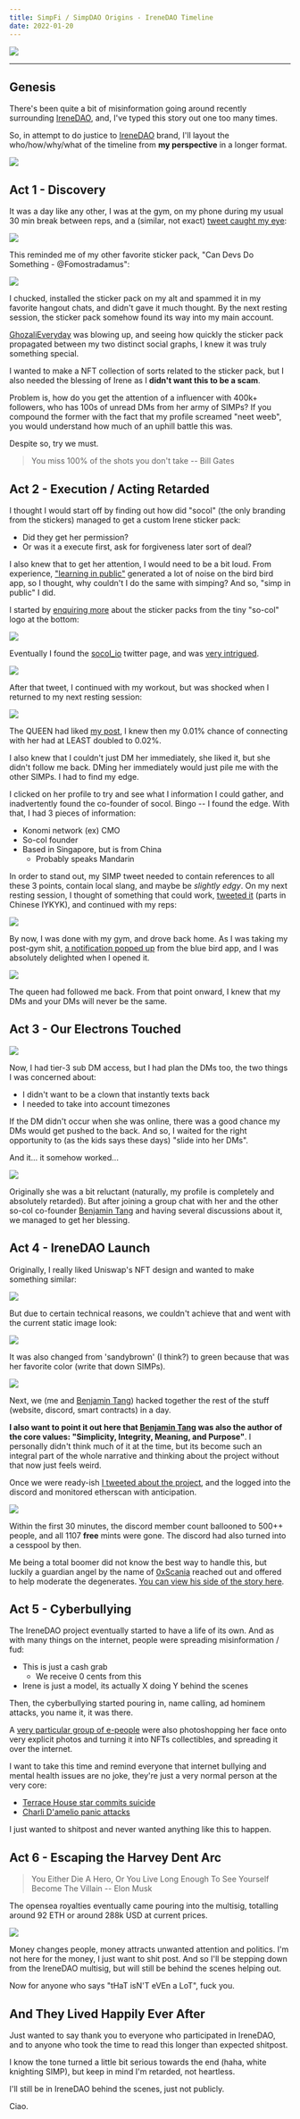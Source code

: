 ```yaml
---
title: SimpFi / SimpDAO Origins - IreneDAO Timeline
date: 2022-01-20
---
```


![](https://i.imgur.com/Ee9IyWv.png)

---

## Genesis

There's been quite a bit of misinformation going around recently surrounding [IreneDAO](https://twitter.com/0xirenedao), and, I've typed this story out one too many times.

So, in attempt to do justice to [IreneDAO](https://twitter.com/0xirenedao) brand, I'll layout the who/how/why/what of the timeline from **my perspective** in a longer format.

![](https://i.imgur.com/EIU1t3b.png)

## Act 1 - Discovery

It was a day like any other, I was at the gym, on my phone during my usual 30 min break between reps, and a (similar, not exact) [tweet caught my eye](https://twitter.com/socol_io/status/1481120592447213568):

![](https://i.imgur.com/FRROFPQ.png)

This reminded me of my other favorite sticker pack, "Can Devs Do Something - @Fomostradamus":

![](https://i.imgur.com/jTr0Y71.png)

I chucked, installed the sticker pack on my alt and spammed it in my favorite hangout chats, and didn't gave it much thought. By the next resting session, the sticker pack somehow found its way into my main account.

[GhozaliEveryday](https://opensea.io/collection/ghozali-everyday) was blowing up, and seeing how quickly the sticker pack propagated between my two distinct social graphs, I knew it was truly something special.

I wanted to make a NFT collection of sorts related to the sticker pack, but I also needed the blessing of Irene as I **didn't want this to be a scam**.

Problem is, how do you get the attention of a influencer with 400k+ followers, who has 100s of unread DMs from her army of SIMPs? If you compound the former with the fact that my profile screamed "neet weeb", you would understand how much of an uphill battle this was. 

Despite so, try we must.

> You miss 100% of the shots you don't take -- Bill Gates

## Act 2 - Execution / Acting Retarded

I thought I would start off by finding out how did "socol" (the only branding from the stickers) managed to get a custom Irene sticker pack:

- Did they get her permission?
- Or was it a execute first, ask for forgiveness later sort of deal?

I also knew that to get her attention, I would need to be a bit loud. From experience, ["learning in public"](https://www.libevm.com/2021/12/18/yulp-smart-contract-dev/) generated a lot of noise on the bird bird app, so I thought, why couldn't I do the same with simping? And so, "simp in public" I did.

I started by [enquiring more](https://twitter.com/libevm/status/1481220818961338368) about the sticker packs from the tiny "so-col" logo at the bottom:

![](https://i.imgur.com/1gnm8JV.png)

Eventually I found the [socol_io](https://twitter.com/socol_io) twitter page, and was [very intrigued](https://twitter.com/libevm/status/1481223671733944334).

![](https://i.imgur.com/BTKYP2N.png)

After that tweet, I continued with my workout, but was shocked when I returned to my next resting session:

![](https://i.imgur.com/1QeeDeZ.png)

The QUEEN had liked [my post](https://twitter.com/libevm/status/1481232114469474308), I knew then my 0.01% chance of connecting with her had at LEAST doubled to 0.02%. 

I also knew that I couldn't just DM her immediately, she liked it, but she didn't follow me back. DMing her immediately would just pile me with the other SIMPs. I had to find my edge.

I clicked on her profile to try and see what I information I could gather, and inadvertently found the co-founder of socol. Bingo -- I found the edge. With that, I had 3 pieces of information:

- Konomi network (ex) CMO
- So-col founder
- Based in Singapore, but is from China
    - Probably speaks Mandarin

In order to stand out, my SIMP tweet needed to contain references to all these 3 points, contain local slang, and maybe be *slightly edgy*. On my next resting session, I thought of something that could work, [tweeted it](https://twitter.com/libevm/status/1481247452493942784) (parts in Chinese IYKYK), and continued with my reps:

![](https://i.imgur.com/98Wc8iY.png)

By now, I was done with my gym, and drove back home. As I was taking my post-gym shit, [a notification popped up](https://twitter.com/libevm/status/1481250458719354883) from the blue bird app, and I was absolutely delighted when I opened it.

![](https://i.imgur.com/DjDZnaH.png)

The queen had followed me back. From that point onward, I knew that my DMs and your DMs will never be the same.

## Act 3 - Our Electrons Touched

![](https://i.imgur.com/wFjTHV4.png)

Now, I had tier-3 sub DM access, but I had plan the DMs too, the two things I was concerned about:

- I didn't want to be a clown that instantly texts back
- I needed to take into account timezones

If the DM didn't occur when she was online, there was a good chance my DMs would get pushed to the back. And so, I waited for the right opportunity to (as the kids says these days) "slide into her DMs".

And it... it somehow worked...

![](https://i.imgur.com/burxq3y.png)

Originally she was a bit reluctant (naturally, my profile is completely and absolutely retarded). But after joining a group chat with her and the other so-col co-founder [Benjamin Tang](https://twitter.com/birbprophet) and having several discussions about it, we managed to get her blessing.

## Act 4 - IreneDAO Launch

Originally, I really liked Uniswap's NFT design and wanted to make something similar:

![](https://i.imgur.com/03EEv4j.gif)

But due to certain technical reasons, we couldn't achieve that and went with the current static image look:

![](https://i.imgur.com/xqNhGXN.png)

It was also changed from 'sandybrown' (I think?) to green because that was her favorite color (write that down SIMPs).

![](https://i.imgur.com/FkT1cbk.png)

Next, we (me and [Benjamin Tang](https://twitter.com/birbprophet)) hacked together the rest of the stuff (website, discord, smart contracts) in a day.

**I also want to point it out here that [Benjamin Tang](https://twitter.com/birbprophet) was also the author of the core values: "Simplicity, Integrity, Meaning, and Purpose"**. I personally didn't think much of it at the time, but its become such an integral part of the whole narrative and thinking about the project without that now just feels weird.

Once we were ready-ish [I tweeted about the project](https://twitter.com/libevm/status/1481903101078798336), and the logged into the discord and monitored etherscan with anticipation.

![](https://i.imgur.com/Drp8EuT.png)

Within the first 30 minutes, the discord member count ballooned to 500++ people, and all 1107 **free** mints were gone. The discord had also turned into a cesspool by then.

Me being a total boomer did not know the best way to handle this, but luckily a guardian angel by the name of [0xScania](https://twitter.com/0xscania) reached out and offered to help moderate the degenerates. [You can view his side of the story here](https://twitter.com/joshuabaekk/status/1482712698852892676).

## Act 5 - Cyberbullying

The IreneDAO project eventually started to have a life of its own. And as with many things on the internet, people were spreading misinformation / fud:

- This is just a cash grab
    - We receive 0 cents from this
- Irene is just a model, its actually X doing Y behind the scenes

Then, the cyberbullying started pouring in, name calling, ad hominem attacks, you name it, it was there.

A [very particular group of e-people](https://medium.com/@BatmanDAO/bad-crypto-influencer-lies-and-secrets-in-a-lying-influencer-c5be69f8208e) were also photoshopping her face onto very explicit photos and turning it into NFTs collectibles, and spreading it over the internet.

I want to take this time and remind everyone that internet bullying and mental health issues are no joke, they're just a very normal person at the very core:

- [Terrace House star commits suicide](https://www.vox.com/2020/6/5/21273888/terrace-house-death-hana-kimura-what-happened-netflix)
- [Charli D'amelio panic attacks](https://www.youtube.com/watch?v=OpxaleMVzpU)

I just wanted to shitpost and never wanted anything like this to happen.

## Act 6 - Escaping the Harvey Dent Arc

> You Either Die A Hero, Or You Live Long Enough To See Yourself Become The Villain -- Elon Musk

The opensea royalties eventually came pouring into the multisig, totalling around 92 ETH or around 288k USD at current prices.

![](https://i.imgur.com/gQjbg0c.png)

Money changes people, money attracts unwanted attention and politics. I'm not here for the money, I just want to shit post. And so I'll be stepping down from the IreneDAO multisig, but will still be behind the scenes helping out.

Now for anyone who says "tHaT isN'T eVEn a LoT", fuck you.

## And They Lived Happily Ever After

Just wanted to say thank you to everyone who participated in IreneDAO, and to anyone who took the time to read this longer than expected shitpost.

I know the tone turned a little bit serious towards the end (haha, white knighting SIMP), but keep in mind I'm retarded, not heartless.

I'll still be in IreneDAO behind the scenes, just not publicly.

Ciao.